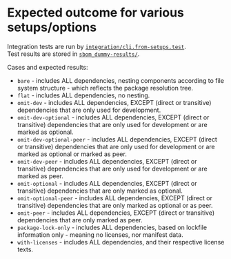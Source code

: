 # Expected outcome for various setups/options

Integration tests are run by [`integration/cli.from-setups.test`](../../../../integration/cli.from-setups.test.js).  
Test results are stored in [`sbom_dummy-results/`](../../../sbom_dummy-results/).

Cases and expected results:
- `bare` - includes ALL dependencies, nesting components according to file system structure - which reflects the package resolution tree.
- `flat` - includes ALL dependencies, no nesting.
- `omit-dev` - includes ALL dependencies, EXCEPT (direct or transitive) dependencies that are only used for development.
- `omit-dev-optional` - includes ALL dependencies, EXCEPT (direct or transitive) dependencies that are only used for development or are marked as optional.
- `omit-dev-optional-peer` - includes ALL dependencies, EXCEPT (direct or transitive) dependencies that are only used for development or are marked as optional or marked as peer.
- `omit-dev-peer` - includes ALL dependencies, EXCEPT (direct or transitive) dependencies that are only used for development or are marked as peer.
- `omit-optional` - includes ALL dependencies, EXCEPT (direct or transitive) dependencies that are only marked as optional.
- `omit-optional-peer` - includes ALL dependencies, EXCEPT (direct or transitive) dependencies that are only marked as optional or as peer.
- `omit-peer` - includes ALL dependencies, EXCEPT (direct or transitive) dependencies that are only marked as peer.
- `package-lock-only` - includes ALL dependencies, based on lockfile information only - meaning no licenses, nor manifest data.
- `with-licenses` - includes ALL dependencies, and their respective license texts.
